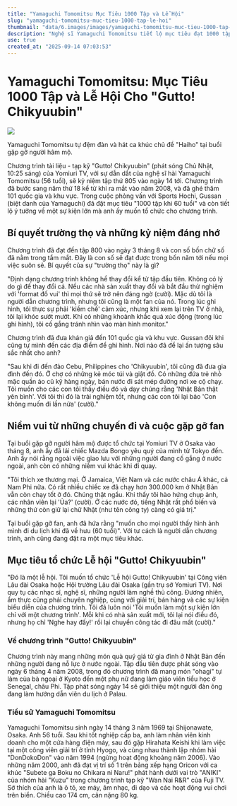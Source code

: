 ```yaml
---
title: "Yamaguchi Tomomitsu Mục Tiêu 1000 Tập và Lễ Hội"
slug: "yamaguchi-tomomitsu-muc-tieu-1000-tap-le-hoi"
thumbnail: "data/6.images/images/yamaguchi-tomomitsu-muc-tieu-1000-tap-le-hoi.webp"
description: "Nghệ sĩ Yamaguchi Tomomitsu tiết lộ mục tiêu đạt 1000 tập ở tuổi 60 và ý tưởng tổ chức lễ hội lớn cho chương trình 'Gutto Chikyuubin'."
use: true
created_at: "2025-09-14 07:03:53"
---
```


# Yamaguchi Tomomitsu: Mục Tiêu 1000 Tập và Lễ Hội Cho "Gutto! Chikyuubin"

![](/images/20250914-09131370-sph-000-1-view.webp)

Yamaguchi Tomomitsu tự đệm đàn và hát ca khúc chủ đề "Haiho" tại buổi gặp gỡ người hâm mộ.

Chương trình tài liệu - tạp kỹ "Gutto! Chikyuubin" (phát sóng Chủ Nhật, 10:25 sáng) của Yomiuri TV, với sự dẫn dắt của nghệ sĩ hài Yamaguchi Tomomitsu (56 tuổi), sẽ kỷ niệm tập thứ 805 vào ngày 14 tới. Chương trình đã bước sang năm thứ 18 kể từ khi ra mắt vào năm 2008, và đã ghé thăm 101 quốc gia và khu vực. Trong cuộc phỏng vấn với Sports Hochi, Gussan (biệt danh của Yamaguchi) đã đặt mục tiêu "1000 tập khi 60 tuổi" và còn tiết lộ ý tưởng về một sự kiện lớn mà anh ấy muốn tổ chức cho chương trình.

## Bí quyết trường thọ và những kỷ niệm đáng nhớ

Chương trình đã đạt đến tập 800 vào ngày 3 tháng 8 và con số bốn chữ số đã nằm trong tầm mắt. Đây là con số sẽ đạt được trong bốn năm tới nếu mọi việc suôn sẻ. Bí quyết của sự "trường thọ" này là gì?

"Định dạng chương trình không hề thay đổi kể từ tập đầu tiên. Không có lý do gì để thay đổi cả. Nếu các nhà sản xuất thay đổi và bắt đầu thử nghiệm với 'format đố vui' thì mọi thứ sẽ trở nên đáng ngờ (cười). Mặc dù tôi là người dẫn chương trình, nhưng tôi cũng là một fan của nó. Trong lúc ghi hình, tôi thực sự phải 'kiềm chế' cảm xúc, nhưng khi xem lại trên TV ở nhà, tôi lại khóc sướt mướt. Khi có những khoảnh khắc quá xúc động (trong lúc ghi hình), tôi cố gắng tránh nhìn vào màn hình monitor."

Chương trình đã đưa khán giả đến 101 quốc gia và khu vực. Gussan đôi khi cũng tự mình đến các địa điểm để ghi hình. Nơi nào đã để lại ấn tượng sâu sắc nhất cho anh?

"Sau khi đi đến đảo Cebu, Philippines cho 'Chikyuubin', tôi cũng đã đưa gia đình đến đó. Ở chợ có những kẻ móc túi và giật đồ. Có những đứa trẻ nhỏ mặc quần áo cũ kỹ hàng ngày, bán nước đi sát mép đường nơi xe cộ chạy. Tôi muốn cho các con tôi thấy điều đó và dạy chúng rằng 'Nhật Bản thật yên bình'. Với tôi thì đó là trải nghiệm tốt, nhưng các con tôi lại bảo 'Con không muốn đi lần nữa' (cười)."

## Niềm vui từ những chuyến đi và cuộc gặp gỡ fan

Tại buổi gặp gỡ người hâm mộ được tổ chức tại Yomiuri TV ở Osaka vào tháng 8, anh ấy đã lái chiếc Mazda Bongo yêu quý của mình từ Tokyo đến. Anh ấy nói rằng ngoài việc giao lưu với những người đang cố gắng ở nước ngoài, anh còn có những niềm vui khác khi đi quay.

"Tôi thích xe thương mại. Ở Jamaica, Việt Nam và các nước châu Á khác, cả Nam Phi nữa. Có rất nhiều chiếc xe đã chạy hơn 300.000 km ở Nhật Bản vẫn còn chạy tốt ở đó. Chúng thật ngầu. Khi thấy tôi hào hứng chụp ảnh, các nhân viên lại 'Ủa?' (cười). Ở các nước đó, tiếng Nhật rất phổ biến và những thứ còn giữ lại chữ Nhật (như tên công ty) càng có giá trị."

Tại buổi gặp gỡ fan, anh đã hứa rằng "muốn cho mọi người thấy hình ảnh mình đi du lịch khi đã về hưu (60 tuổi)". Với tư cách là người dẫn chương trình, anh cũng đang đặt ra một mục tiêu khác.

## Mục tiêu tổ chức Lễ hội "Gutto! Chikyuubin"

"Đó là một lễ hội. Tôi muốn tổ chức 'Lễ hội Gutto! Chikyuubin' tại Công viên Lâu đài Osaka hoặc Hội trường Lâu đài Osaka (gần trụ sở Yomiuri TV). Nơi quy tụ các nhạc sĩ, nghệ sĩ, những người làm nghề thủ công. Đương nhiên, ẩm thực cũng phải chuyên nghiệp, cùng với giải trí, bán hàng và các sự kiện biểu diễn của chương trình. Tôi đã luôn nói 'Tôi muốn làm một sự kiện lớn chỉ với một chương trình'. Mỗi khi có nhà sản xuất mới, tôi lại nói điều đó, nhưng họ chỉ 'Nghe hay đấy!' rồi lại chuyển công tác đi đâu mất (cười)."

### Về chương trình "Gutto! Chikyuubin"

Chương trình này mang những món quà quý giá từ gia đình ở Nhật Bản đến những người đang nỗ lực ở nước ngoài. Tập đầu tiên được phát sóng vào ngày 6 tháng 4 năm 2008, trong đó chương trình đã mang món "ohagi" tự làm của bà ngoại ở Kyoto đến một phụ nữ đang làm giáo viên tiểu học ở Senegal, châu Phi. Tập phát sóng ngày 14 sẽ giới thiệu một người đàn ông đang làm hướng dẫn viên du lịch ở Palau.

### Tiểu sử Yamaguchi Tomomitsu

Yamaguchi Tomomitsu sinh ngày 14 tháng 3 năm 1969 tại Shijonawate, Osaka. Anh 56 tuổi. Sau khi tốt nghiệp cấp ba, anh làm nhân viên kinh doanh cho một cửa hàng điện máy, sau đó gặp Hirahata Keishi khi làm việc tại một công viên giải trí ở tỉnh Hyogo, và cùng nhau thành lập nhóm hài "DonDokoDon" vào năm 1994 (ngừng hoạt động khoảng năm 2006). Vào những năm 2000, anh đã đạt vị trí số 1 trên bảng xếp hạng Oricon với ca khúc "Subete ga Boku no Chikara ni Naru!" phát hành dưới vai trò "ANIKI" của nhóm hài "Kuzu" trong chương trình tạp kỹ "Wan Nai R&R" của Fuji TV. Sở thích của anh là ô tô, xe máy, âm nhạc, đi dạo và các hoạt động vui chơi trên biển. Chiều cao 174 cm, cân nặng 80 kg.